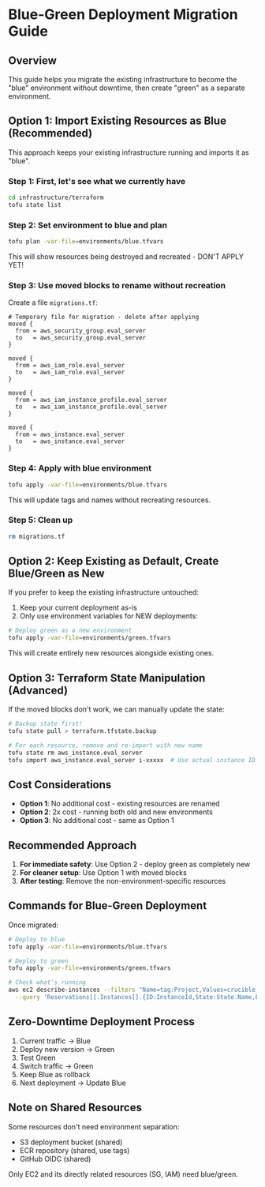 # Blue-Green Deployment Migration Guide

## Overview
This guide helps you migrate the existing infrastructure to become the "blue" environment without downtime, then create "green" as a separate environment.

## Option 1: Import Existing Resources as Blue (Recommended)

This approach keeps your existing infrastructure running and imports it as "blue".

### Step 1: First, let's see what we currently have
```bash
cd infrastructure/terraform
tofu state list
```

### Step 2: Set environment to blue and plan
```bash
tofu plan -var-file=environments/blue.tfvars
```

This will show resources being destroyed and recreated - DON'T APPLY YET!

### Step 3: Use moved blocks to rename without recreation

Create a file `migrations.tf`:

```hcl
# Temporary file for migration - delete after applying
moved {
  from = aws_security_group.eval_server
  to   = aws_security_group.eval_server
}

moved {
  from = aws_iam_role.eval_server
  to   = aws_iam_role.eval_server
}

moved {
  from = aws_iam_instance_profile.eval_server
  to   = aws_iam_instance_profile.eval_server
}

moved {
  from = aws_instance.eval_server
  to   = aws_instance.eval_server
}
```

### Step 4: Apply with blue environment
```bash
tofu apply -var-file=environments/blue.tfvars
```

This will update tags and names without recreating resources.

### Step 5: Clean up
```bash
rm migrations.tf
```

## Option 2: Keep Existing as Default, Create Blue/Green as New

If you prefer to keep the existing infrastructure untouched:

1. Keep your current deployment as-is
2. Only use environment variables for NEW deployments:

```bash
# Deploy green as a new environment
tofu apply -var-file=environments/green.tfvars
```

This will create entirely new resources alongside existing ones.

## Option 3: Terraform State Manipulation (Advanced)

If the moved blocks don't work, we can manually update the state:

```bash
# Backup state first!
tofu state pull > terraform.tfstate.backup

# For each resource, remove and re-import with new name
tofu state rm aws_instance.eval_server
tofu import aws_instance.eval_server i-xxxxx  # Use actual instance ID
```

## Cost Considerations

- **Option 1**: No additional cost - existing resources are renamed
- **Option 2**: 2x cost - running both old and new environments
- **Option 3**: No additional cost - same as Option 1

## Recommended Approach

1. **For immediate safety**: Use Option 2 - deploy green as completely new
2. **For cleaner setup**: Use Option 1 with moved blocks
3. **After testing**: Remove the non-environment-specific resources

## Commands for Blue-Green Deployment

Once migrated:

```bash
# Deploy to blue
tofu apply -var-file=environments/blue.tfvars

# Deploy to green  
tofu apply -var-file=environments/green.tfvars

# Check what's running
aws ec2 describe-instances --filters "Name=tag:Project,Values=crucible-platform" \
  --query 'Reservations[].Instances[].{ID:InstanceId,State:State.Name,Env:Tags[?Key==`Environment`]|[0].Value,IP:PublicIpAddress}'
```

## Zero-Downtime Deployment Process

1. Current traffic → Blue
2. Deploy new version → Green
3. Test Green
4. Switch traffic → Green
5. Keep Blue as rollback
6. Next deployment → Update Blue

## Note on Shared Resources

Some resources don't need environment separation:
- S3 deployment bucket (shared)
- ECR repository (shared, use tags)
- GitHub OIDC (shared)

Only EC2 and its directly related resources (SG, IAM) need blue/green.